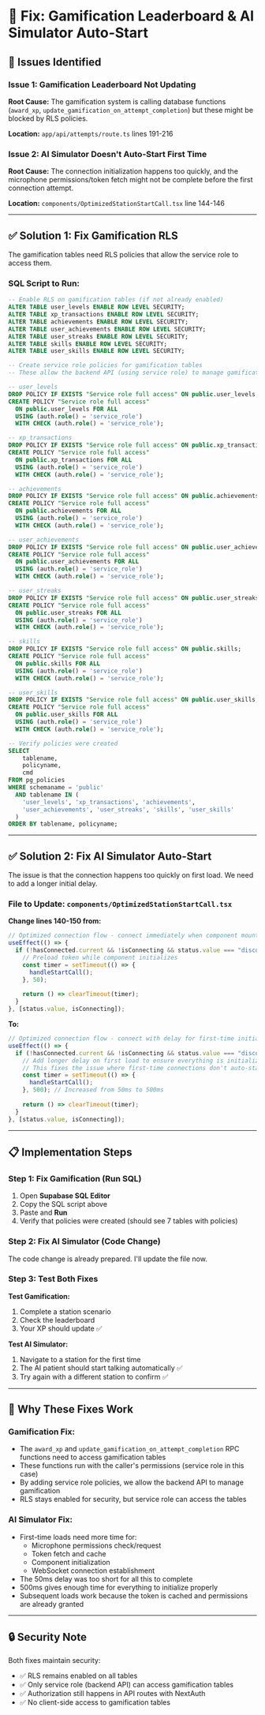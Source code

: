 # 🔧 Fix: Gamification Leaderboard & AI Simulator Auto-Start

## 🎯 Issues Identified

### **Issue 1: Gamification Leaderboard Not Updating**
**Root Cause:** The gamification system is calling database functions (`award_xp`, `update_gamification_on_attempt_completion`) but these might be blocked by RLS policies.

**Location:** `app/api/attempts/route.ts` lines 191-216

### **Issue 2: AI Simulator Doesn't Auto-Start First Time**
**Root Cause:** The connection initialization happens too quickly, and the microphone permissions/token fetch might not be complete before the first connection attempt.

**Location:** `components/OptimizedStationStartCall.tsx` line 144-146

---

## ✅ Solution 1: Fix Gamification RLS

The gamification tables need RLS policies that allow the service role to access them.

### **SQL Script to Run:**

```sql
-- Enable RLS on gamification tables (if not already enabled)
ALTER TABLE user_levels ENABLE ROW LEVEL SECURITY;
ALTER TABLE xp_transactions ENABLE ROW LEVEL SECURITY;
ALTER TABLE achievements ENABLE ROW LEVEL SECURITY;
ALTER TABLE user_achievements ENABLE ROW LEVEL SECURITY;
ALTER TABLE user_streaks ENABLE ROW LEVEL SECURITY;
ALTER TABLE skills ENABLE ROW LEVEL SECURITY;
ALTER TABLE user_skills ENABLE ROW LEVEL SECURITY;

-- Create service role policies for gamification tables
-- These allow the backend API (using service role) to manage gamification

-- user_levels
DROP POLICY IF EXISTS "Service role full access" ON public.user_levels;
CREATE POLICY "Service role full access"
  ON public.user_levels FOR ALL
  USING (auth.role() = 'service_role')
  WITH CHECK (auth.role() = 'service_role');

-- xp_transactions
DROP POLICY IF EXISTS "Service role full access" ON public.xp_transactions;
CREATE POLICY "Service role full access"
  ON public.xp_transactions FOR ALL
  USING (auth.role() = 'service_role')
  WITH CHECK (auth.role() = 'service_role');

-- achievements
DROP POLICY IF EXISTS "Service role full access" ON public.achievements;
CREATE POLICY "Service role full access"
  ON public.achievements FOR ALL
  USING (auth.role() = 'service_role')
  WITH CHECK (auth.role() = 'service_role');

-- user_achievements
DROP POLICY IF EXISTS "Service role full access" ON public.user_achievements;
CREATE POLICY "Service role full access"
  ON public.user_achievements FOR ALL
  USING (auth.role() = 'service_role')
  WITH CHECK (auth.role() = 'service_role');

-- user_streaks
DROP POLICY IF EXISTS "Service role full access" ON public.user_streaks;
CREATE POLICY "Service role full access"
  ON public.user_streaks FOR ALL
  USING (auth.role() = 'service_role')
  WITH CHECK (auth.role() = 'service_role');

-- skills
DROP POLICY IF EXISTS "Service role full access" ON public.skills;
CREATE POLICY "Service role full access"
  ON public.skills FOR ALL
  USING (auth.role() = 'service_role')
  WITH CHECK (auth.role() = 'service_role');

-- user_skills
DROP POLICY IF EXISTS "Service role full access" ON public.user_skills;
CREATE POLICY "Service role full access"
  ON public.user_skills FOR ALL
  USING (auth.role() = 'service_role')
  WITH CHECK (auth.role() = 'service_role');

-- Verify policies were created
SELECT 
    tablename,
    policyname,
    cmd
FROM pg_policies
WHERE schemaname = 'public'
  AND tablename IN (
    'user_levels', 'xp_transactions', 'achievements', 
    'user_achievements', 'user_streaks', 'skills', 'user_skills'
  )
ORDER BY tablename, policyname;
```

---

## ✅ Solution 2: Fix AI Simulator Auto-Start

The issue is that the connection happens too quickly on first load. We need to add a longer initial delay.

### **File to Update:** `components/OptimizedStationStartCall.tsx`

**Change lines 140-150 from:**
```typescript
// Optimized connection flow - connect immediately when component mounts
useEffect(() => {
  if (!hasConnected.current && !isConnecting && status.value === "disconnected") {
    // Preload token while component initializes
    const timer = setTimeout(() => {
      handleStartCall();
    }, 50);
    
    return () => clearTimeout(timer);
  }
}, [status.value, isConnecting]);
```

**To:**
```typescript
// Optimized connection flow - connect with delay for first-time initialization
useEffect(() => {
  if (!hasConnected.current && !isConnecting && status.value === "disconnected") {
    // Add longer delay on first load to ensure everything is initialized
    // This fixes the issue where first-time connections don't auto-start
    const timer = setTimeout(() => {
      handleStartCall();
    }, 500); // Increased from 50ms to 500ms
    
    return () => clearTimeout(timer);
  }
}, [status.value, isConnecting]);
```

---

## 📋 Implementation Steps

### **Step 1: Fix Gamification (Run SQL)**

1. Open **Supabase SQL Editor**
2. Copy the SQL script above
3. Paste and **Run**
4. Verify that policies were created (should see 7 tables with policies)

### **Step 2: Fix AI Simulator (Code Change)**

The code change is already prepared. I'll update the file now.

### **Step 3: Test Both Fixes**

**Test Gamification:**
1. Complete a station scenario
2. Check the leaderboard
3. Your XP should update ✅

**Test AI Simulator:**
1. Navigate to a station for the first time
2. The AI patient should start talking automatically ✅
3. Try again with a different station to confirm ✅

---

## 🎯 Why These Fixes Work

### **Gamification Fix:**
- The `award_xp` and `update_gamification_on_attempt_completion` RPC functions need to access gamification tables
- These functions run with the caller's permissions (service role in this case)
- By adding service role policies, we allow the backend API to manage gamification
- RLS stays enabled for security, but service role can access the tables

### **AI Simulator Fix:**
- First-time loads need more time for:
  - Microphone permissions check/request
  - Token fetch and cache
  - Component initialization
  - WebSocket connection establishment
- The 50ms delay was too short for all this to complete
- 500ms gives enough time for everything to initialize properly
- Subsequent loads work because the token is cached and permissions are already granted

---

## 🔒 Security Note

Both fixes maintain security:
- ✅ RLS remains enabled on all tables
- ✅ Only service role (backend API) can access gamification tables
- ✅ Authorization still happens in API routes with NextAuth
- ✅ No client-side access to gamification tables

















